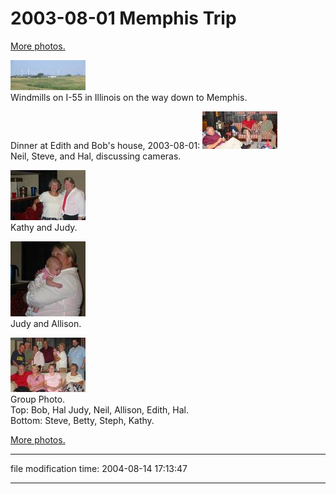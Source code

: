 2003-08-01 Memphis Trip
=======================

[More photos.](/p/photos)

[![[Thumb]](/photos/thumb/2004-07-29-img_1469.jpg)](/photos/2004-07-29-img_1469.jpg)  
Windmills on I-55 in Illinois on the way down to Memphis.

Dinner at Edith and Bob's house, 2003-08-01: [![[Thumb]](/photos/thumb/2004-08-01-img_1472.jpg)](/photos/2004-08-01-img_1472.jpg)  
Neil, Steve, and Hal, discussing cameras.

[![[Thumb]](/photos/thumb/2004-08-01-img_1475.jpg)](/photos/2004-08-01-img_1475.jpg)  
Kathy and Judy.

[![[Thumb]](/photos/thumb/2004-08-01-img_1476.jpg)](/photos/2004-08-01-img_1476.jpg)  
Judy and Allison.

[![[Thumb]](/photos/thumb/2004-08-01-img_1480.jpg)](/photos/2004-08-01-img_1480.jpg)  
Group Photo.  
Top: Bob, Hal Judy, Neil, Allison, Edith, Hal.  
Bottom: Steve, Betty, Steph, Kathy.

[More photos.](/p/photos)

* * *

file modification time: 2004-08-14 17:13:47

* * *

